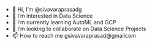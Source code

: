 - 👋 Hi, I’m @sivavaraprasadg
- 👀 I’m interested in Data Science
- 🌱 I’m currently learning AutoML and GCP
- 💞️ I’m looking to collaborate on Data Science Projects
- 📫 How to reach me gsivavaraprasad@gmailcom

<!---
sivavaraprasadg/sivavaraprasadg is a ✨ special ✨ repository because its `README.md` (this file) appears on your GitHub profile.
You can click the Preview link to take a look at your changes.
--->
